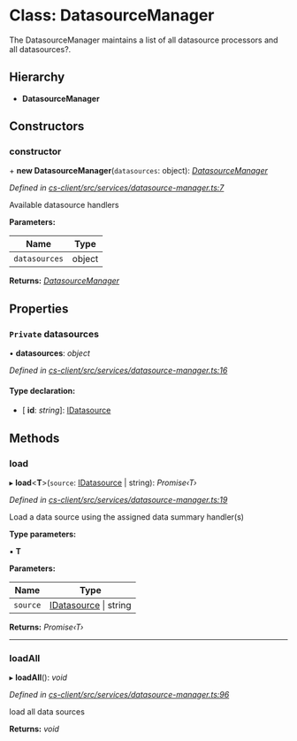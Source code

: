 # Class: DatasourceManager

The DatasourceManager maintains a list of all datasource processors and all datasources?.

## Hierarchy

* **DatasourceManager**

## Constructors

###  constructor

\+ **new DatasourceManager**(`datasources`: object): *[DatasourceManager](_cs_client_src_services_datasource_manager_.datasourcemanager.md)*

*Defined in [cs-client/src/services/datasource-manager.ts:7](https://github.com/TNOCS/csnext/blob/40018c3a/packages/cs-client/src/services/datasource-manager.ts#L7)*

Available datasource handlers

**Parameters:**

Name | Type |
------ | ------ |
`datasources` | object |

**Returns:** *[DatasourceManager](_cs_client_src_services_datasource_manager_.datasourcemanager.md)*

## Properties

### `Private` datasources

• **datasources**: *object*

*Defined in [cs-client/src/services/datasource-manager.ts:16](https://github.com/TNOCS/csnext/blob/40018c3a/packages/cs-client/src/services/datasource-manager.ts#L16)*

#### Type declaration:

* \[ **id**: *string*\]: [IDatasource](../interfaces/_cs_core_src_datasources_datasource_.idatasource.md)

## Methods

###  load

▸ **load**<**T**>(`source`: [IDatasource](../interfaces/_cs_core_src_datasources_datasource_.idatasource.md) | string): *Promise‹T›*

*Defined in [cs-client/src/services/datasource-manager.ts:19](https://github.com/TNOCS/csnext/blob/40018c3a/packages/cs-client/src/services/datasource-manager.ts#L19)*

Load a data source using the assigned data summary handler(s)

**Type parameters:**

▪ **T**

**Parameters:**

Name | Type |
------ | ------ |
`source` | [IDatasource](../interfaces/_cs_core_src_datasources_datasource_.idatasource.md) &#124; string |

**Returns:** *Promise‹T›*

___

###  loadAll

▸ **loadAll**(): *void*

*Defined in [cs-client/src/services/datasource-manager.ts:96](https://github.com/TNOCS/csnext/blob/40018c3a/packages/cs-client/src/services/datasource-manager.ts#L96)*

load all data sources

**Returns:** *void*
